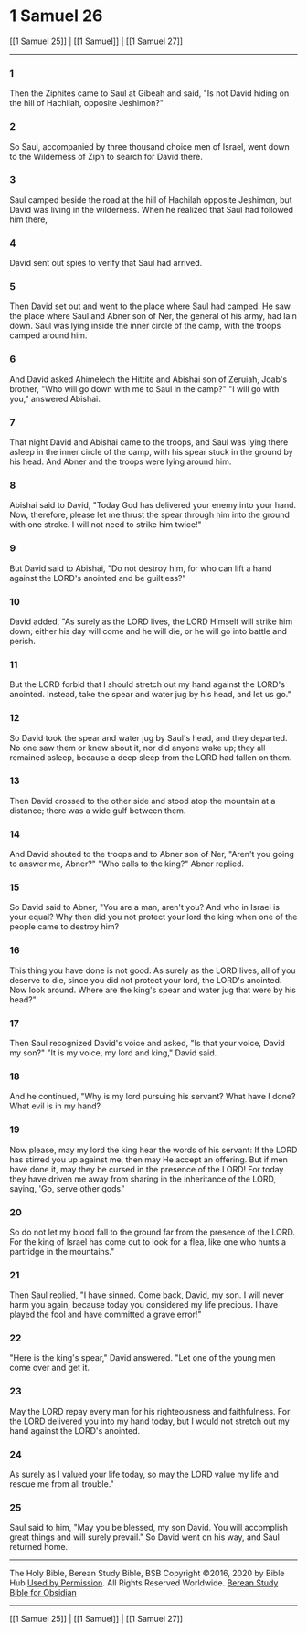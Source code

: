 # 1 Samuel 26

[[1 Samuel 25]] | [[1 Samuel]] | [[1 Samuel 27]]

---

### 1
Then the Ziphites came to Saul at Gibeah and said, "Is not David hiding on the hill of Hachilah, opposite Jeshimon?"

### 2
So Saul, accompanied by three thousand choice men of Israel, went down to the Wilderness of Ziph to search for David there.

### 3
Saul camped beside the road at the hill of Hachilah opposite Jeshimon, but David was living in the wilderness. When he realized that Saul had followed him there,

### 4
David sent out spies to verify that Saul had arrived.

### 5
Then David set out and went to the place where Saul had camped. He saw the place where Saul and Abner son of Ner, the general of his army, had lain down. Saul was lying inside the inner circle of the camp, with the troops camped around him.

### 6
And David asked Ahimelech the Hittite and Abishai son of Zeruiah, Joab's brother, "Who will go down with me to Saul in the camp?" "I will go with you," answered Abishai.

### 7
That night David and Abishai came to the troops, and Saul was lying there asleep in the inner circle of the camp, with his spear stuck in the ground by his head. And Abner and the troops were lying around him.

### 8
Abishai said to David, "Today God has delivered your enemy into your hand. Now, therefore, please let me thrust the spear through him into the ground with one stroke. I will not need to strike him twice!"

### 9
But David said to Abishai, "Do not destroy him, for who can lift a hand against the LORD's anointed and be guiltless?"

### 10
David added, "As surely as the LORD lives, the LORD Himself will strike him down; either his day will come and he will die, or he will go into battle and perish.

### 11
But the LORD forbid that I should stretch out my hand against the LORD's anointed. Instead, take the spear and water jug by his head, and let us go."

### 12
So David took the spear and water jug by Saul's head, and they departed. No one saw them or knew about it, nor did anyone wake up; they all remained asleep, because a deep sleep from the LORD had fallen on them.

### 13
Then David crossed to the other side and stood atop the mountain at a distance; there was a wide gulf between them.

### 14
And David shouted to the troops and to Abner son of Ner, "Aren't you going to answer me, Abner?" "Who calls to the king?" Abner replied.

### 15
So David said to Abner, "You are a man, aren't you? And who in Israel is your equal? Why then did you not protect your lord the king when one of the people came to destroy him?

### 16
This thing you have done is not good. As surely as the LORD lives, all of you deserve to die, since you did not protect your lord, the LORD's anointed. Now look around. Where are the king's spear and water jug that were by his head?"

### 17
Then Saul recognized David's voice and asked, "Is that your voice, David my son?" "It is my voice, my lord and king," David said.

### 18
And he continued, "Why is my lord pursuing his servant? What have I done? What evil is in my hand?

### 19
Now please, may my lord the king hear the words of his servant: If the LORD has stirred you up against me, then may He accept an offering. But if men have done it, may they be cursed in the presence of the LORD! For today they have driven me away from sharing in the inheritance of the LORD, saying, 'Go, serve other gods.'

### 20
So do not let my blood fall to the ground far from the presence of the LORD. For the king of Israel has come out to look for a flea, like one who hunts a partridge in the mountains."

### 21
Then Saul replied, "I have sinned. Come back, David, my son. I will never harm you again, because today you considered my life precious. I have played the fool and have committed a grave error!"

### 22
"Here is the king's spear," David answered. "Let one of the young men come over and get it.

### 23
May the LORD repay every man for his righteousness and faithfulness. For the LORD delivered you into my hand today, but I would not stretch out my hand against the LORD's anointed.

### 24
As surely as I valued your life today, so may the LORD value my life and rescue me from all trouble."

### 25
Saul said to him, "May you be blessed, my son David. You will accomplish great things and will surely prevail." So David went on his way, and Saul returned home.

---

The Holy Bible, Berean Study Bible, BSB
Copyright ©2016, 2020 by Bible Hub
[Used by Permission](https://berean.bible/terms.htm). All Rights Reserved Worldwide.
[Berean Study Bible for Obsidian](https://github.com/gapmiss/berean-study-bible-for-obsidian)

---

[[1 Samuel 25]] | [[1 Samuel]] | [[1 Samuel 27]]

